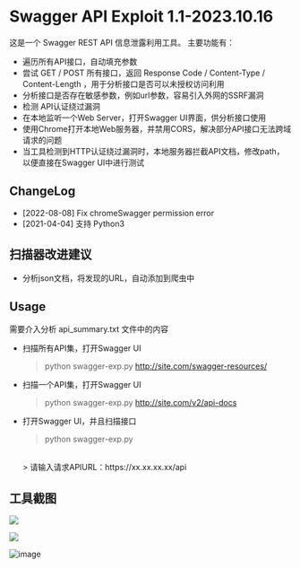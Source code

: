 # **Swagger API Exploit 1.1-2023.10.16**

这是一个 Swagger REST API 信息泄露利用工具。 主要功能有：

* 遍历所有API接口，自动填充参数
* 尝试 GET / POST 所有接口，返回 Response Code / Content-Type / Content-Length ，用于分析接口是否可以未授权访问利用
* 分析接口是否存在敏感参数，例如url参数，容易引入外网的SSRF漏洞
* 检测 API认证绕过漏洞
* 在本地监听一个Web Server，打开Swagger UI界面，供分析接口使用
* 使用Chrome打开本地Web服务器，并禁用CORS，解决部分API接口无法跨域请求的问题
* 当工具检测到HTTP认证绕过漏洞时，本地服务器拦截API文档，修改path，以便直接在Swagger UI中进行测试

## ChangeLog
* [2022-08-08] Fix chromeSwagger permission error
* [2021-04-04] 支持 Python3 

## 扫描器改进建议

* 分析json文档，将发现的URL，自动添加到爬虫中

## Usage

需要介入分析 api_summary.txt 文件中的内容

* 扫描所有API集，打开Swagger UI

  > python swagger-exp.py http://site.com/swagger-resources/

* 扫描一个API集，打开Swagger UI

  > python swagger-exp.py http://site.com/v2/api-docs

* 打开Swagger UI，并且扫描接口

  > python swagger-exp.py
  <br>
  > 请输入请求APIURL：https://xx.xx.xx.xx/api

## 工具截图

![](screenshot.png)

![](screenshot2.png)

![image](https://github.com/ZcR1c/swagger-exp_1016/assets/37270009/3a36eb59-203b-47c0-9cdb-5bcdb5c6a886)

